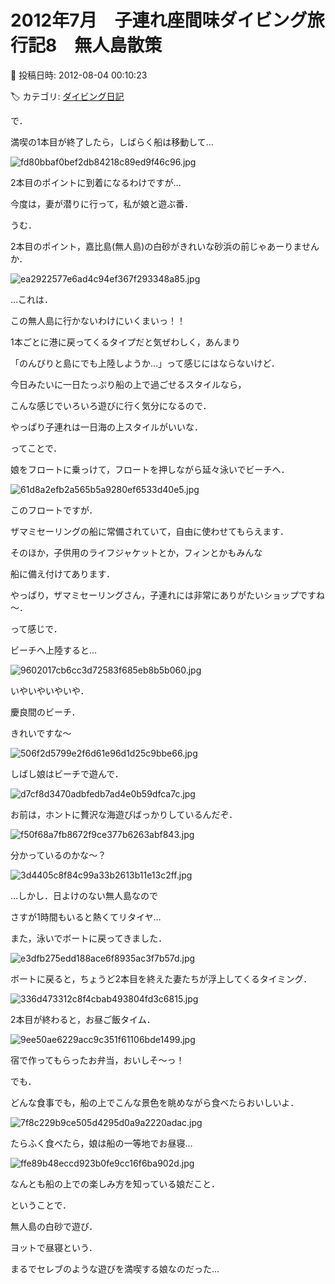 # 2012年7月　子連れ座間味ダイビング旅行記8　無人島散策

📅 投稿日時: 2012-08-04 00:10:23

🏷️ カテゴリ: [ダイビング日記](ce3a7a8d424d112fce83ee85c81a0e344.md)

で．


満喫の1本目が終了したら，しばらく船は移動して…




![fd80bbaf0bef2db84218c89ed9f46c96.jpg](images/fd80bbaf0bef2db84218c89ed9f46c96.jpg)







2本目のポイントに到着になるわけですが…


今度は，妻が潜りに行って，私が娘と遊ぶ番．





うむ．


2本目のポイント，嘉比島(無人島)の白砂がきれいな砂浜の前じゃあーりませんか．




![ea2922577e6ad4c94ef367f293348a85.jpg](images/ea2922577e6ad4c94ef367f293348a85.jpg)




…これは．


この無人島に行かないわけにいくまいっ！！





1本ごとに港に戻ってくるタイプだと気ぜわしく，あんまり


「のんびりと島にでも上陸しようか…」って感じにはならないけど．


今日みたいに一日たっぷり船の上で過ごせるスタイルなら，


こんな感じでいろいろ遊びに行く気分になるので．


やっぱり子連れは一日海の上スタイルがいいな．





ってことで．


娘をフロートに乗っけて，フロートを押しながら延々泳いでビーチへ．




![61d8a2efb2a565b5a9280ef6533d40e5.jpg](images/61d8a2efb2a565b5a9280ef6533d40e5.jpg)




このフロートですが．


ザマミセーリングの船に常備されていて，自由に使わせてもらえます．


そのほか，子供用のライフジャケットとか，フィンとかもみんな


船に備え付けてあります．


やっぱり，ザマミセーリングさん，子連れには非常にありがたいショップですね～．





って感じで．


ビーチへ上陸すると…




![9602017cb6cc3d72583f685eb8b5b060.jpg](images/9602017cb6cc3d72583f685eb8b5b060.jpg)




いやいやいやいや．


慶良間のビーチ．


きれいですな～




![506f2d5799e2f6d61e96d1d25c9bbe66.jpg](images/506f2d5799e2f6d61e96d1d25c9bbe66.jpg)




しばし娘はビーチで遊んで．




![d7cf8d3470adbfedb7ad4e0b59dfca7c.jpg](images/d7cf8d3470adbfedb7ad4e0b59dfca7c.jpg)




お前は，ホントに贅沢な海遊びばっかりしているんだぞ．




![f50f68a7fb8672f9ce377b6263abf843.jpg](images/f50f68a7fb8672f9ce377b6263abf843.jpg)




分かっているのかな～？




![3d4405c8f84c99a33b2613b11e13c2ff.jpg](images/3d4405c8f84c99a33b2613b11e13c2ff.jpg)







…しかし．日よけのない無人島なので


さすが1時間もいると熱くてリタイヤ…





また，泳いでボートに戻ってきました．




![e3dfb275edd188ace6f8935ac3f7b57d.jpg](images/e3dfb275edd188ace6f8935ac3f7b57d.jpg)







ボートに戻ると，ちょうど2本目を終えた妻たちが浮上してくるタイミング．




![336d473312c8f4cbab493804fd3c6815.jpg](images/336d473312c8f4cbab493804fd3c6815.jpg)







2本目が終わると，お昼ご飯タイム．




![9ee50ae6229acc9c351f61106bde1499.jpg](images/9ee50ae6229acc9c351f61106bde1499.jpg)




宿で作ってもらったお弁当，おいしそ～っ！





でも．


どんな食事でも，船の上でこんな景色を眺めながら食べたらおいしいよ．




![7f8c229b9ce505d4295d0a9a2220adac.jpg](images/7f8c229b9ce505d4295d0a9a2220adac.jpg)







たらふく食べたら，娘は船の一等地でお昼寝…




![ffe89b48eccd923b0fe9cc16f6ba902d.jpg](images/ffe89b48eccd923b0fe9cc16f6ba902d.jpg)




なんとも船の上での楽しみ方を知っている娘だこと．





ということで．


無人島の白砂で遊び．


ヨットで昼寝という．


まるでセレブのような遊びを満喫する娘なのだった…
